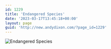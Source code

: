 ```yaml
---
id: 1229
title: 'Endangered Species'
date: '2023-03-17T13:45:18+00:00'
layout: page
guid: 'http://new.andydixon.com/?page_id=1229'
---
```


![Endangered Species](https://i0.wp.com/assets.g8x2.ldn.idrivee2-23.com/posters/Endangered%20Species%2001.jpg?w=1200&ssl=1 "Endangered Species")